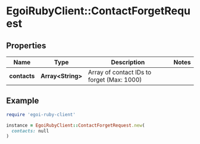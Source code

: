 # EgoiRubyClient::ContactForgetRequest

## Properties

| Name | Type | Description | Notes |
| ---- | ---- | ----------- | ----- |
| **contacts** | **Array&lt;String&gt;** | Array of contact IDs to forget (Max: 1000) |  |

## Example

```ruby
require 'egoi-ruby-client'

instance = EgoiRubyClient::ContactForgetRequest.new(
  contacts: null
)
```

